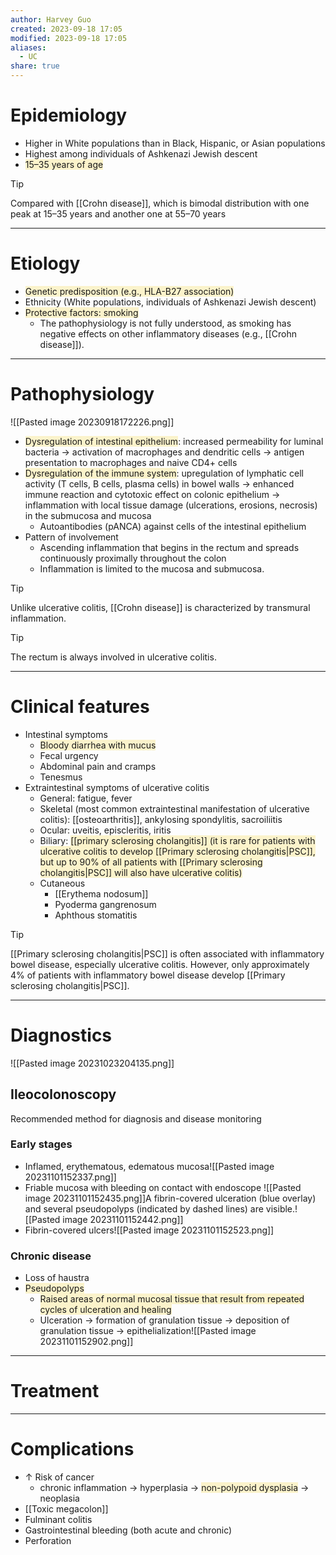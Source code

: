 ```yaml
---
author: Harvey Guo
created: 2023-09-18 17:05
modified: 2023-09-18 17:05
aliases:
  - UC
share: true
---
```

# Epidemiology
- Higher in White populations than in Black, Hispanic, or Asian populations
- Highest among individuals of Ashkenazi Jewish descent
- <span style="background:rgba(240, 200, 0, 0.2)">15–35 years of age</span>
>[!tip] 
>Compared with [[Crohn disease]], which is bimodal distribution with one peak at 15–35 years and another one at 55–70 years

---
# Etiology
- <span style="background:rgba(240, 200, 0, 0.2)">Genetic predisposition (e.g., HLA-B27 association)</span>
- Ethnicity (White populations, individuals of Ashkenazi Jewish descent)
- <span style="background:rgba(240, 200, 0, 0.2)">Protective factors: smoking</span>
	- The pathophysiology is not fully understood, as smoking has negative effects on other inflammatory diseases (e.g., [[Crohn disease]]). 

---
# Pathophysiology
![[Pasted image 20230918172226.png]]
- <span style="background:rgba(240, 200, 0, 0.2)">Dysregulation of intestinal epithelium</span>: increased permeability for luminal bacteria  → activation of macrophages and dendritic cells → antigen presentation to macrophages and naive CD4+ cells
- <span style="background:rgba(240, 200, 0, 0.2)">Dysregulation of the immune system</span>: upregulation of lymphatic cell activity (T cells, B cells, plasma cells) in bowel walls → enhanced immune reaction and cytotoxic effect on colonic epithelium → inflammation with local tissue damage (ulcerations, erosions, necrosis) in the submucosa and mucosa
	- Autoantibodies (pANCA) against cells of the intestinal epithelium
- Pattern of involvement
	- Ascending inflammation that begins in the rectum and spreads continuously proximally throughout the colon 
	- Inflammation is limited to the mucosa and submucosa.
 
 >[!tip] 
>Unlike ulcerative colitis, [[Crohn disease]] is characterized by transmural inflammation.

>[!tip] 
>The rectum is always involved in ulcerative colitis.

---
# Clinical features
- Intestinal symptoms
	- <span style="background:rgba(240, 200, 0, 0.2)">Bloody diarrhea with mucus</span>
	- Fecal urgency
	- Abdominal pain and cramps
	- Tenesmus
- Extraintestinal symptoms of ulcerative colitis
	- General: fatigue, fever
	- Skeletal (most common extraintestinal manifestation of ulcerative colitis): [[osteoarthritis]], ankylosing spondylitis, sacroiliitis
	- Ocular: uveitis, episcleritis, iritis
	- Biliary: <span style="background:rgba(240, 200, 0, 0.2)">[[primary sclerosing cholangitis]] (it is rare for patients with ulcerative colitis to develop [[Primary sclerosing cholangitis|PSC]], but up to 90% of all patients with [[Primary sclerosing cholangitis|PSC]] will also have ulcerative colitis)</span>
	- Cutaneous
		- [[Erythema nodosum]]
		- Pyoderma gangrenosum
		- Aphthous stomatitis

>[!tip] 
>[[Primary sclerosing cholangitis|PSC]] is often associated with inflammatory bowel disease, especially ulcerative colitis. However, only approximately 4% of patients with inflammatory bowel disease develop [[Primary sclerosing cholangitis|PSC]].



---
# Diagnostics
![[Pasted image 20231023204135.png]]
## Ileocolonoscopy
Recommended method for diagnosis and disease monitoring
### Early stages
- Inflamed, erythematous, edematous mucosa![[Pasted image 20231101152337.png]] 
- Friable mucosa with bleeding on contact with endoscope ![[Pasted image 20231101152435.png]]A fibrin-covered ulceration (blue overlay) and several pseudopolyps (indicated by dashed lines) are visible.![[Pasted image 20231101152442.png]]
- Fibrin-covered ulcers![[Pasted image 20231101152523.png]]
### Chronic disease
- Loss of haustra
- <span style="background:rgba(240, 200, 0, 0.2)">Pseudopolyps </span>
	- <span style="background:rgba(240, 200, 0, 0.2)">Raised areas of normal mucosal tissue that result from repeated cycles of ulceration and healing</span>
	- Ulceration → formation of granulation tissue → deposition of granulation tissue → epithelialization![[Pasted image 20231101152902.png]]

---
# Treatment


---
# Complications
- ↑ Risk of cancer
	- chronic inflammation → hyperplasia → <span style="background:rgba(240, 200, 0, 0.2)">non-polypoid dysplasia</span> → neoplasia
- [[Toxic megacolon]]
- Fulminant colitis
- Gastrointestinal bleeding (both acute and chronic)
- Perforation
